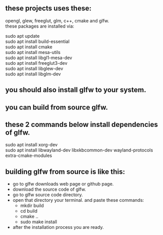 ## these projects uses these:  
opengl, glew, freeglut, glm, c++, cmake and glfw.   
these packages are installed via:    

sudo apt update    
sudo apt install build-essential    
sudo apt install cmake    
sudo apt install mesa-utils                 
sudo apt install libgl1-mesa-dev            
sudo apt install freeglut3-dev              
sudo apt install libglew-dev                
sudo apt install libglm-dev                 

## you should also install glfw to your system.  
## you can build from source glfw. 
## these 2 commands below install dependencies of glfw.  
sudo apt install xorg-dev  
sudo apt install libwayland-dev libxkbcommon-dev wayland-protocols extra-cmake-modules  
## building glfw from source is like this:
- go to glfw downloads web page or github page.  
- download the source code of glfw.  
- go to glfw source code directory.  
- open that directory your terminal. and paste these commands:  
    - mkdir build  
    - cd build  
    - cmake ..  
    - sudo make install  
- after the installation process you are ready.  


